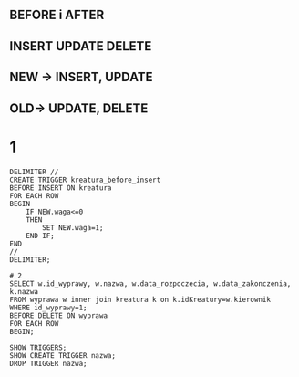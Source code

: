 ## BEFORE i AFTER
## INSERT UPDATE DELETE
## NEW -> INSERT, UPDATE
## OLD-> UPDATE, DELETE
# 1
```mysql
DELIMITER //
CREATE TRIGGER kreatura_before_insert 
BEFORE INSERT ON kreatura
FOR EACH ROW 
BEGIN 
	IF NEW.waga<=0
	THEN 
		SET NEW.waga=1;
	END IF;
END
//
DELIMITER;
```
```mysql
# 2
SELECT w.id_wyprawy, w.nazwa, w.data_rozpoczecia, w.data_zakonczenia, k.nazwa
FROM wyprawa w inner join kreatura k on k.idKreatury=w.kierownik
WHERE id_wyprawy=1;
BEFORE DELETE ON wyprawa 
FOR EACH ROW
BEGIN;

SHOW TRIGGERS;
SHOW CREATE TRIGGER nazwa;
DROP TRIGGER nazwa;
```
